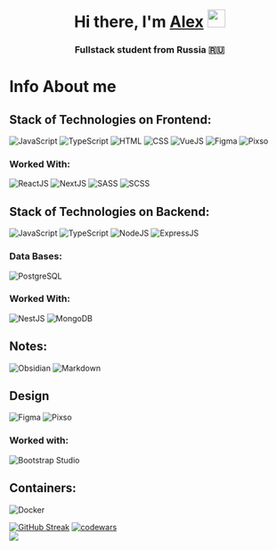 <h1 align="center">Hi there, I'm <a href="https://github.com/hellpes666" target="_blank">Alex</a> 
<img src="https://github.com/blackcater/blackcater/raw/main/images/Hi.gif" height="32"/></h1>
<h3 align="center">Fullstack student from Russia 🇷🇺</h3>

# Info About me

## Stack of Technologies on Frontend:
![JavaScript](https://img.shields.io/badge/-JavaScript-f7df1e?style=flat-square&logo=javascript&logoColor=white)
![TypeScript](https://img.shields.io/badge/-TypeScript-007acc?style=flat-square&logo=typescript&logoColor=white)
![HTML](https://img.shields.io/badge/-HTML-e34f26?style=flat-square&logo=html5&logoColor=white)
![CSS](https://img.shields.io/badge/-CSS-1572b6?style=flat-square&logo=css3&logoColor=white)
![VueJS](https://img.shields.io/badge/-VueJS-42b883?style=flat-square&logo=vue.js&logoColor=white)
![Figma](https://img.shields.io/badge/-Figma-0AC97F?style=flat-square&logo=figma&logoColor=white)
![Pixso](https://img.shields.io/badge/-Pixso-0AC97F?style=flat-square&logo=figma&logoColor=white) <!-- Replace with correct Pixso badge if available -->

### Worked With:
![ReactJS](https://img.shields.io/badge/-ReactJS-61dafb?style=flat-square&logo=react&logoColor=white)
![NextJS](https://img.shields.io/badge/-NextJS-000000?style=flat-square&logo=next.js&logoColor=white)
![SASS](https://img.shields.io/badge/-SASS-cc6699?style=flat-square&logo=sass&logoColor=white)
![SCSS](https://img.shields.io/badge/-SCSS-c6538c?style=flat-square&logo=sass&logoColor=white)

## Stack of Technologies on Backend:
![JavaScript](https://img.shields.io/badge/-JavaScript-f7df1e?style=flat-square&logo=javascript&logoColor=white)
![TypeScript](https://img.shields.io/badge/-TypeScript-007acc?style=flat-square&logo=typescript&logoColor=white)
![NodeJS](https://img.shields.io/badge/-NodeJS-339933?style=flat-square&logo=nodedotjs&logoColor=white)
![ExpressJS](https://img.shields.io/badge/-ExpressJS-000000?style=flat-square&logo=express&logoColor=white)

### Data Bases:
![PostgreSQL](https://img.shields.io/badge/-PostgreSQL-4169e1?style=flat-square&logo=postgresql&logoColor=white)

### Worked With:
![NestJS](https://img.shields.io/badge/-NestJS-e0234e?style=flat-square&logo=nestjs&logoColor=white)
![MongoDB](https://img.shields.io/badge/-MongoDB-47A248?style=flat-square&logo=mongodb&logoColor=white)

## Notes:
![Obsidian](https://img.shields.io/badge/-Obsidian-000000?style=flat-square&logo=obsidian&logoColor=white)
![Markdown](https://img.shields.io/badge/-Markdown-000000?style=flat-square&logo=markdown&logoColor=white)

## Design
![Figma](https://img.shields.io/badge/-Figma-0AC97F?style=flat-square&logo=figma&logoColor=white)
![Pixso](https://img.shields.io/badge/-Pixso-0AC97F?style=flat-square&logo=figma&logoColor=white)

### Worked with:
![Bootstrap Studio](https://img.shields.io/badge/-Bootstrap%20Studio-4a4a4a?style=flat-square&logo=bootstrap&logoColor=white)

## Containers:
![Docker](https://img.shields.io/badge/-Docker-2496ed?style=flat-square&logo=docker&logoColor=white)


[![GitHub Streak](https://github-readme-streak-stats.herokuapp.com/?user=hellpes666)](https://git.io/streak-stats)
[![codewars](https://www.codewars.com/users/username/badges/large)](https://www.codewars.com/users/hellpes666)   
![](https://komarev.com/ghpvc/?username=hellpes666)

